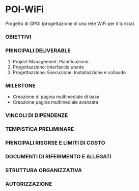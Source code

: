 # POI-WiFi      
Progetto di GPOI (progettazione di una rete WiFi per il turista)


### OBIETTIVI

### PRINCIPALI DELIVERABLE
1. Project Management: Pianificazione
2. Progettazzione: interfaccia utente
3. Progettazzione: 
Esecuzione: Installazzione e collaudo 

### MILESTONE
- Creazione di pagina multimediale di base
- Creazione pagina multimediale avanzata 

### VINCOLI DI DIPENDENZE

### TEMPISTICA PRELIMINARE

### PRINCIPALI RISORSE E LIMITI DI COSTO 

### DOCUMENTI DI RIFERIMENTO E ALLEGATI 

### STRUTTURA ORGANIZZATIVA

### AUTORIZZAZIONE





